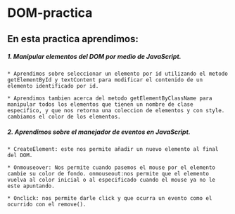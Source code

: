 # DOM-practica
 
## En esta practica aprendimos:

##### 1. Manipular elementos del DOM por medio de JavaScript.

    * Aprendimos sobre seleccionar un elemento por id utilizando el metodo getElementById y textContent para modificar el contenido de un elemento identificado por id.

    * Aprendimos tambien acerca del metodo getElementByClassName para manipular todos los elementos que tienen un nombre de clase especifico, y que nos retorna una coleccion de elementos y con style. cambiamos el color de los elementos.

##### 2. Aprendimos sobre el manejador de eventos en JavaScript.

    * CreateElement: este nos permite añadir un nuevo elemento al final del DOM.

    * Onmouseover: Nos permite cuando pasemos el mouse por el elemento cambie su color de fondo. onmouseout:nos permite que el elemento vuelva al color inicial o al especificado cuando el mouse ya no le este apuntando.

    * Onclick: nos permite darle click y que ocurra un evento como el ocurrido con el remove().
    